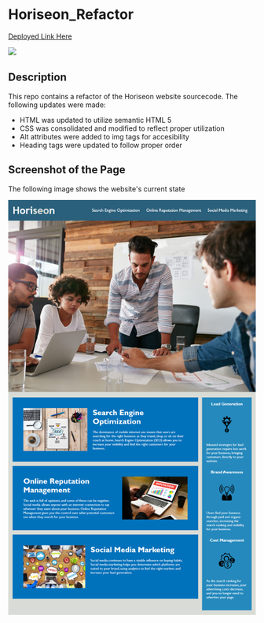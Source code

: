 # Horiseon_Refactor
[Deployed Link Here](https://iqbalahmadi.github.io/Horiseon_Refactor/)

<img src="images/github-icon.png" width="100" >

## Description 
This repo contains a refactor of the Horiseon website sourcecode. The following updates were made:

- HTML was updated to utilize semantic HTML 5
- CSS was consolidated and modified to reflect proper utilization
- Alt attributes were added to img tags for accesibility
- Heading tags were updated to follow proper order

## Screenshot of the Page

The following image shows the website's current state

![The Horiseon webpage includes a navigation bar, a header image, and cards with text and images at the bottom of the page.](./assets/images/horiseon.png)
